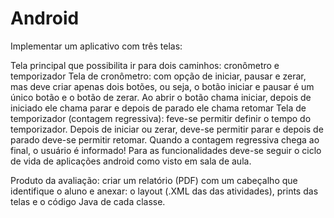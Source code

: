# Android
Implementar um aplicativo com três telas:

Tela principal que possibilita ir para dois caminhos: cronômetro e temporizador
Tela de cronômetro: com opção de iniciar, pausar e zerar, mas deve criar apenas dois botões, ou seja, o botão iniciar e pausar é um único botão e o botão de zerar. Ao abrir o botão chama iniciar, depois de iniciado ele chama parar e depois de parado ele chama retomar
Tela de temporizador (contagem regressiva):  feve-se permitir definir o tempo do temporizador. Depois de iniciar ou zerar, deve-se permitir parar e depois de parado deve-se permitir retomar. Quando a contagem regressiva chega ao final, o usuário é informado!
Para as funcionalidades deve-se seguir o ciclo de vida de aplicações android como visto em sala de aula.

 

Produto da avaliação: criar um relatório (PDF) com um cabeçalho que identifique o aluno e anexar: o layout (.XML das das atividades), prints das telas e o código Java de cada classe.
